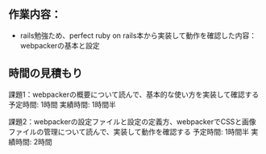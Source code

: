 ## 作業内容：
* rails勉強ため、perfect ruby on rails本から実装して動作を確認した内容：
webpackerの基本と設定

## 時間の見積もり
課題1：webpackerの概要について読んで、基本的な使い方を実装して確認する
予定時間: 1時間
実績時間: 1時間半

課題2：webpackerの設定ファイルと設定の定義方、webpackerでCSSと画像ファイルの管理について読んで、実装して動作を確認する
予定時間: 1時間半
実績時間: 2時間
